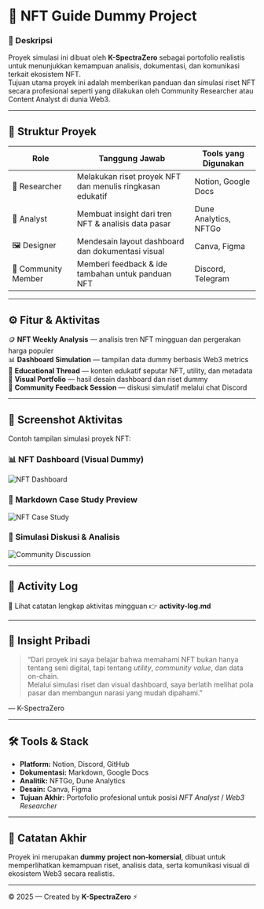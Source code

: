 # 🎨 NFT Guide Dummy Project

### 📘 Deskripsi
Proyek simulasi ini dibuat oleh **K-SpectraZero** sebagai portofolio realistis untuk menunjukkan kemampuan analisis, dokumentasi, dan komunikasi terkait ekosistem NFT.  
Tujuan utama proyek ini adalah memberikan panduan dan simulasi riset NFT secara profesional seperti yang dilakukan oleh Community Researcher atau Content Analyst di dunia Web3.

---

## 🧩 Struktur Proyek

| Role | Tanggung Jawab | Tools yang Digunakan |
|------|----------------|----------------------|
| 🧠 Researcher | Melakukan riset proyek NFT dan menulis ringkasan edukatif | Notion, Google Docs |
| 💬 Analyst | Membuat insight dari tren NFT & analisis data pasar | Dune Analytics, NFTGo |
| 🖼️ Designer | Mendesain layout dashboard dan dokumentasi visual | Canva, Figma |
| 👥 Community Member | Memberi feedback & ide tambahan untuk panduan NFT | Discord, Telegram |

---

## ⚙️ Fitur & Aktivitas

🪙 **NFT Weekly Analysis** — analisis tren NFT mingguan dan pergerakan harga populer  
📊 **Dashboard Simulation** — tampilan data dummy berbasis Web3 metrics  
🧠 **Educational Thread** — konten edukatif seputar NFT, utility, dan metadata  
🎨 **Visual Portfolio** — hasil desain dashboard dan riset dummy  
💬 **Community Feedback Session** — diskusi simulatif melalui chat Discord  

---

## 📸 Screenshot Aktivitas

Contoh tampilan simulasi proyek NFT:

### 📊 NFT Dashboard (Visual Dummy)
![NFT Dashboard](dashboard-nft.png)

### 📑 Markdown Case Study Preview
![NFT Case Study](studi-kasus-nft.png)

### 💬 Simulasi Diskusi & Analisis
![Community Discussion](diskusi-komunitas.png)

---

## 🧾 Activity Log

📘 Lihat catatan lengkap aktivitas mingguan 👉 **activity-log.md**

---

## 🧭 Insight Pribadi

> “Dari proyek ini saya belajar bahwa memahami NFT bukan hanya tentang seni digital, tapi tentang *utility*, *community value*, dan data on-chain.  
> Melalui simulasi riset dan visual dashboard, saya berlatih melihat pola pasar dan membangun narasi yang mudah dipahami.”

— K-SpectraZero

---

## 🛠️ Tools & Stack

- **Platform:** Notion, Discord, GitHub  
- **Dokumentasi:** Markdown, Google Docs  
- **Analitik:** NFTGo, Dune Analytics  
- **Desain:** Canva, Figma  
- **Tujuan Akhir:** Portofolio profesional untuk posisi *NFT Analyst* / *Web3 Researcher*

---

## 🧩 Catatan Akhir

Proyek ini merupakan **dummy project non-komersial**, dibuat untuk memperlihatkan kemampuan riset, analisis data, serta komunikasi visual di ekosistem Web3 secara realistis.

---

© 2025 — Created by **K-SpectraZero** ⚡
